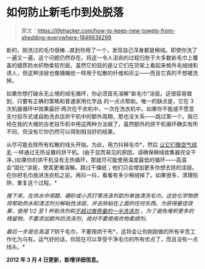 # 如何防止新毛巾到处脱落

> 原文：<https://lifehacker.com/how-to-keep-new-towels-from-shedding-everywhere-1846638298>

新的，刚洗过的毛巾很棒...直到你用了一个，发现自己浑身都是棉绒。即使你洗了一遍又一遍，这个问题仍然存在。将这一令人沮丧的过程归咎于大多数新毛巾上覆盖的蜡质防水织物柔软剂层。虽然它的目的是让它们在货架上看起来格外毛绒绒和诱人，但这种涂层也像捕蝇纸一样用于松散的纤维和灰尘——而且它真的不想被洗掉。



如果你想打破永无止境的绒毛循环，你必须首先溶解“新毛巾”涂层。这很容易做到，只要有正确的策略和普通家用化学品 的一点点帮助。唯一的缺点是，它在 3 次机器循环中效果最好:两次在干衣机中，一次在洗衣机中。如果你不能或不愿意支付投币式或自助洗衣店烘干机中的额外周期，那也没关系——跳过第一个。我已经在我的大楼的古老投币机中用这两种方法做了，虽然额外的烘干机循环确实有所不同，但没有它你仍然可以得到相当好的结果。

从尽可能去除所有松散的线头开始。为此，用力抖掉毛巾*，然后 [让它们像空气绒毛](https://lifehacker.com/remove-pet-hair-from-fabrics-using-your-dryer-1833065716) 一样通过无热设置的烘干机。(由于显而易见的原因，请确保棉绒收集器完全干净。)如果你的烘干机没有无热循环，那就尽可能使用温度最低的循环——高温会“固化”涂层，使其更难溶解。跳过干燥纸；他们只会增加更多你想去除的涂层。在你把毛巾放进洗衣机之前，再抖一抖，看看有多少棉绒掉了。如果很多，清理陷阱，重复这个过程。*

*接下来，在热水中用醋、硼砂或小苏打等洗涤剂助剂单独清洗毛巾。这些化学物质将帮助热水和清洁剂分解粘性涂层，并去除粘在上面的任何东西。为获得最佳效果，使用 1/2 至 1 杯助洗剂和[不超过推荐量的一半洗涤剂](https://lifehacker.com/four-household-products-you-probably-use-too-much-of-1532008359) 。为了避免堆积更多的残留物，不要添加额外的洗涤剂，*绝对不要使用衣物柔顺剂。**

*最后一步是在高温下*烘干毛巾，不要用烘干布*，这将会让你刚刚做的所有辛苦工作化为乌有。运气好的话，你现在可以享受干净毛巾的所有优点了，而且没有一点线头。*

**2012 年 3 月 4 日更新，新增详细信息。**